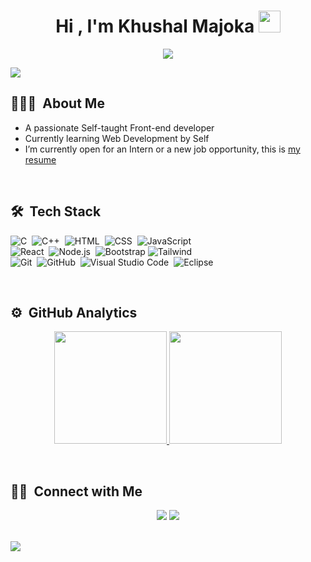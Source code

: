 <h1 align="center"><b>Hi , I'm Khushal Majoka </b><img src="https://media.giphy.com/media/hvRJCLFzcasrR4ia7z/giphy.gif" width="35"></h1>
<p align="center">
<img src="https://readme-typing-svg.herokuapp.com?font=Time+New+Roman&color=cyan&size=25&center=true&vCenter=true&width=600&height=100&lines=Greetings+to+all..&hearts;++;Self-taught+Front-End+Developer;Computer+Science+Student;Active+Learner/Researcher;Love+to+learn+new+stuffs..<3"></a>
</p>

<img src="https://user-images.githubusercontent.com/73097560/115834477-dbab4500-a447-11eb-908a-139a6edaec5c.gif">
	
## 👨🏻‍💻 &nbsp;About Me

- A passionate Self-taught Front-end developer
- Currently learning Web Development by Self
- I’m currently open for an Intern or a new job opportunity, this is [my resume](https://tinyurl.com/khushalresume)

<br>

## 🛠 &nbsp;Tech Stack

![C](https://img.shields.io/badge/-C-05122A?style=flat&logo=C&logoColor=A8B9CC)&nbsp;
![C++](https://img.shields.io/badge/-C++-05122A?style=flat&logo=C%2B%2B&logoColor=00599C)&nbsp;
![HTML](https://img.shields.io/badge/-HTML-05122A?style=flat&logo=HTML5)&nbsp;
![CSS](https://img.shields.io/badge/-CSS-05122A?style=flat&logo=CSS3&logoColor=1572B6)&nbsp;
![JavaScript](https://img.shields.io/badge/-JavaScript-05122A?style=flat&logo=javascript)&nbsp;\
![React](https://img.shields.io/badge/-React-05122A?style=flat&logo=react)&nbsp;
![Node.js](https://img.shields.io/badge/-Node.js-05122A?style=flat&logo=node.js)&nbsp;
![Bootstrap](https://img.shields.io/badge/-Bootstrap-05122A?style=flat&logo=bootstrap&logoColor=563D7C)
![Tailwind](https://img.shields.io/badge/-Tailwind-05122A?style=flat&logo=tailwindcss&logoColor=38BDF8)\
![Git](https://img.shields.io/badge/-Git-05122A?style=flat&logo=git)&nbsp;
![GitHub](https://img.shields.io/badge/-GitHub-05122A?style=flat&logo=github)&nbsp;
![Visual Studio Code](https://img.shields.io/badge/-Visual%20Studio%20Code-05122A?style=flat&logo=visual-studio-code&logoColor=007ACC)&nbsp;
![Eclipse](https://img.shields.io/badge/-Eclipse-05122A?style=flat&logo=eclipse-ide&logoColor=2C2255)

<br>

## ⚙️ &nbsp;GitHub Analytics

<p align="center">
<a href="https://github.com/khushalmajoka">
  <img height="180em" src="https://github-readme-stats-eight-theta.vercel.app/api?username=khushalmajoka&show_icons=true&theme=algolia&include_all_commits=true&count_private=true"/>
  <img height="180em" src="https://github-readme-stats-eight-theta.vercel.app/api/top-langs/?username=khushalmajoka&layout=compact&langs_count=8&theme=algolia"/>
</a>
</p>

<br>

## 🤝🏻 &nbsp;Connect with Me

<p align="center">
<a href="https://www.linkedin.com/in/khushalmajoka/"><img src="https://img.shields.io/badge/-%20Khushal%20Majoka-0077B5?style=flat&logo=Linkedin&logoColor=white"/></a>
<a href="mailto:khushalmajoka@gmail.com"><img src="https://img.shields.io/badge/-khushalmajoka@gmail.com-D14836?style=flat&logo=Gmail&logoColor=white"/></a>
</p>
<br>
<img src="https://user-images.githubusercontent.com/73097560/115834477-dbab4500-a447-11eb-908a-139a6edaec5c.gif">

